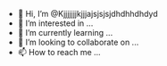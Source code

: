 - 👋 Hi, I’m @Kjjjjjjjkjjjajsjsjsjdhdhhdhdyd
- 👀 I’m interested in ...
- 🌱 I’m currently learning ...
- 💞️ I’m looking to collaborate on ...
- 📫 How to reach me ...

<!---
Kjjjjjjjkjjjajsjsjsjdhdhhdhdyd/Kjjjjjjjkjjjajsjsjsjdhdhhdhdyd is a ✨ special ✨ repository because its `README.md` (this file) appears on your GitHub profile.
You can click the Preview link to take a look at your changes.
--->
